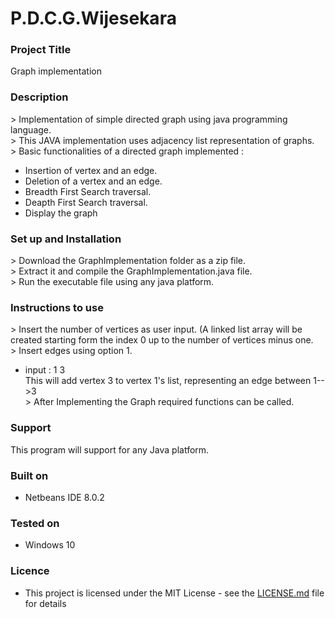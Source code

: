 # P.D.C.G.Wijesekara
### Project Title
Graph implementation

### Description

\> Implementation of simple directed graph using java programming language.\
\> This JAVA implementation uses adjacency list representation of graphs.\
\> Basic functionalities of a directed graph implemented :  
  * Insertion of vertex and an edge.  
  * Deletion of a vertex and an edge.  
  * Breadth First Search traversal.  
  * Deapth First Search traversal.  
  * Display the graph
  
### Set up and Installation

\>  Download the GraphImplementation folder as a zip file.<br/>
\>  Extract it and compile the GraphImplementation.java file.<br/>
\>  Run the executable file using any java platform.<br/>

### Instructions to use

\> Insert the number of vertices as user input. (A linked list array will be created starting form the index 0 up to the number of vertices minus one.<br/>
\> Insert edges using option 1.
  * input : 1 3<br/>
  This will add vertex 3 to vertex 1's list, representing an edge between 1-->3<br/>
\> After Implementing the Graph required functions can be called.<br/>

### Support 

This program will support for any Java platform.

### Built on
* Netbeans IDE 8.0.2

### Tested on
* Windows 10

### Licence
* This project is licensed under the MIT License - see  the [LICENSE.md](LICENSE.md) file for details


  
